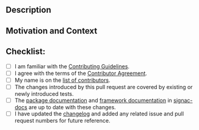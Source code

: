 <!-- Provide a general summary of your changes in the title above. -->

## Description
<!-- Describe your changes in detail. -->
<!-- Please indicate if the changes may break existing functionality. -->

## Motivation and Context
<!-- Why is this change required? What problem does it solve? -->
<!-- If it fixes an open issue, please link to the issue here. -->

## Checklist:
<!-- This checklist must be complete before merging the pull request. -->
<!-- If you are unsure about any of these items, do not hesitate to ask! -->
- [ ] I am familiar with the [Contributing Guidelines](https://github.com/glotzerlab/signac/blob/main/CONTRIBUTING.md).
- [ ] I agree with the terms of the [Contributor Agreement](https://github.com/glotzerlab/signac/blob/main/ContributorAgreement.md).
- [ ] My name is on the [list of contributors](https://github.com/glotzerlab/signac/blob/main/contributors.yaml).
- [ ] The changes introduced by this pull request are covered by existing or newly introduced tests.
- [ ] The [package documentation](https://github.com/glotzerlab/signac/tree/main/doc) and [framework documentation](https://signac.readthedocs.io/) in [signac-docs](https://github.com/glotzerlab/signac-docs) are up to date with these changes.
- [ ] I have updated the [changelog](https://github.com/glotzerlab/signac/blob/main/changelog.txt) and added any related issue and pull request numbers for future reference.
